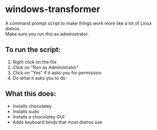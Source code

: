 # windows-transformer
A command prompt script to make things work more like a lot of Linux distros.  
Make sure you run this as administrator.  
## To run the script:  
1. Right click on the file  
2. Click on "Run as Administrator"  
3. Click on "Yes" if it asks you for permission  
4. Do what it asks you to do

## What this does:
- Installs chocolatey
- Installs sudo
- Installs a chocolatey GUI
- Adds keyboard binds that most distros use

